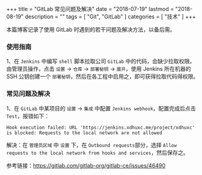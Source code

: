 +++
title = "GitLab 常见问题及解决"
date = "2018-07-19"
lastmod = "2018-08-19"
description = ""
tags = [
    "Git",
    "GitLab"
]
categories = [
     "技术"
]
+++

本篇博客记录了使用 GitLab 时遇到的若干问题及解决方法，以备后需。

<!--more-->

### 使用指南
1、在 `Jenkins` 中编写 `shell` 脚本拉取公司 `GitLab` 中的代码，会缺少拉取权限，由管理员操作，点击 `设置` -> `仓库` -> `部署秘钥` -> `展开`，使用 Jenkins 所在机器的 SSH 公钥创建一个 `部署秘钥`，然后在各工程中启用之，即可获得拉取代码得权限。

### 常见问题及解决
1、在 `GitLab` 中某项目的 `设置` -> `集成` 中配置 `Jenkins webhook`，配置完成后点击 `Test`，报错如下：
```
Hook execution failed: URL 'https://jenkins.xdhuxc.me/project/xdhuxc' is blocked: Requests to the local network are not allowed
```
解决：在 `管理员区域` 中 `设置` 下，在 `Outbound requests`部分，选择 `Allow requests to the local network from hooks and services`，然后保存之。

参考链接：https://gitlab.com/gitlab-org/gitlab-ce/issues/46490
